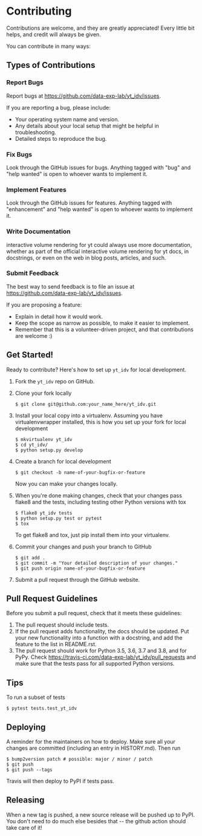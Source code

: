 # Contributing

Contributions are welcome, and they are greatly appreciated! Every little bit
helps, and credit will always be given.

You can contribute in many ways:

## Types of Contributions

### Report Bugs

Report bugs at https://github.com/data-exp-lab/yt_idv/issues.

If you are reporting a bug, please include:

* Your operating system name and version.
* Any details about your local setup that might be helpful in troubleshooting.
* Detailed steps to reproduce the bug.

### Fix Bugs

Look through the GitHub issues for bugs. Anything tagged with "bug" and "help
wanted" is open to whoever wants to implement it.

### Implement Features

Look through the GitHub issues for features. Anything tagged with "enhancement"
and "help wanted" is open to whoever wants to implement it.

### Write Documentation

interactive volume rendering for yt could always use more documentation, whether as part of the
official interactive volume rendering for yt docs, in docstrings, or even on the web in blog posts,
articles, and such.

### Submit Feedback

The best way to send feedback is to file an issue at https://github.com/data-exp-lab/yt_idv/issues.

If you are proposing a feature:

* Explain in detail how it would work.
* Keep the scope as narrow as possible, to make it easier to implement.
* Remember that this is a volunteer-driven project, and that contributions
  are welcome :)

## Get Started!

Ready to contribute? Here's how to set up `yt_idv` for local development.

1. Fork the `yt_idv` repo on GitHub.

2. Clone your fork locally

   ```
   $ git clone git@github.com:your_name_here/yt_idv.git
   ```

3. Install your local copy into a virtualenv. Assuming you have virtualenvwrapper installed, this is how you set up your fork for local development

   ```
   $ mkvirtualenv yt_idv
   $ cd yt_idv/
   $ python setup.py develop
   ```

4. Create a branch for local development

   ```
   $ git checkout -b name-of-your-bugfix-or-feature
   ```

   Now you can make your changes locally.

5. When you're done making changes, check that your changes pass flake8 and the
   tests, including testing other Python versions with tox

   ```
   $ flake8 yt_idv tests
   $ python setup.py test or pytest
   $ tox
   ```

   To get flake8 and tox, just pip install them into your virtualenv.

6. Commit your changes and push your branch to GitHub

   ```
   $ git add .
   $ git commit -m "Your detailed description of your changes."
   $ git push origin name-of-your-bugfix-or-feature
   ```

7. Submit a pull request through the GitHub website.

## Pull Request Guidelines

Before you submit a pull request, check that it meets these guidelines:

1. The pull request should include tests.
2. If the pull request adds functionality, the docs should be updated. Put
   your new functionality into a function with a docstring, and add the
   feature to the list in README.rst.
3. The pull request should work for Python 3.5, 3.6, 3.7 and 3.8, and for PyPy. Check
   https://travis-ci.com/data-exp-lab/yt_idv/pull_requests
   and make sure that the tests pass for all supported Python versions.

## Tips

To run a subset of tests

```
$ pytest tests.test_yt_idv
```


## Deploying

A reminder for the maintainers on how to deploy.
Make sure all your changes are committed (including an entry in HISTORY.md).
Then run

```
$ bump2version patch # possible: major / minor / patch
$ git push
$ git push --tags
```

Travis will then deploy to PyPI if tests pass.

## Releasing

When a new tag is pushed, a new source release will be pushed up to PyPI.  You
don't need to do much else besides that -- the github action should take care
of it!
